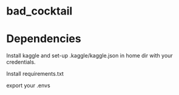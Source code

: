 # bad_cocktail



# Dependencies

Install kaggle and set-up .kaggle/kaggle.json in home dir with your credentials.

Install requirements.txt

export your .envs
